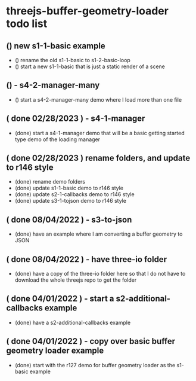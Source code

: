 # threejs-buffer-geometry-loader todo list

## () new s1-1-basic example
* () rename the old s1-1-basic to s1-2-basic-loop
* () start a new s1-1-basic that is just a static render of a scene

## () - s4-2-manager-many
* () start a s4-2-manager-many demo where I load more than one file

## ( done 02/28/2023 ) - s4-1-manager
* (done) start a s4-1-manager demo that will be a basic getting started type demo of the loading manager

## ( done 02/28/2023 ) rename folders, and update to r146 style
* (done) rename demo folders
* (done) update s1-1-basic demo to r146 style
* (done) update s2-1-callbacks demo to r146 style
* (done) update s3-1-tojson demo to r146 style

## ( done 08/04/2022 ) - s3-to-json
* (done) have an example where I am converting a buffer geometry to JSON

## ( done 08/04/2022 ) - have three-io folder
* (done) have a copy of the three-io folder here so that I do not have to download the whole threejs repo to get the folder

## ( done 04/01/2022 ) - start a s2-additional-callbacks example
* (done) have a s2-additional-callbacks example

## ( done 04/01/2022 ) - copy over basic buffer geometry loader example
* (done) start with the r127 demo for buffer geometry loader as the s1-basic example
